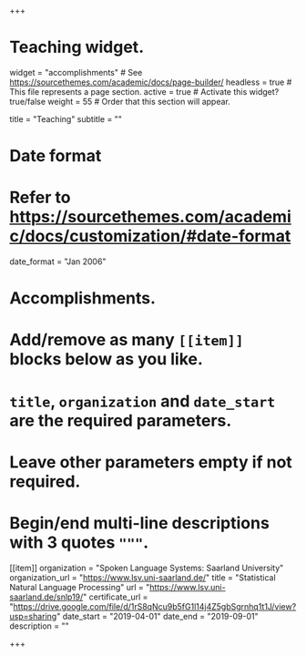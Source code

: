 +++
# Teaching widget.
widget = "accomplishments"  # See https://sourcethemes.com/academic/docs/page-builder/
headless = true  # This file represents a page section.
active = true  # Activate this widget? true/false
weight = 55  # Order that this section will appear.

title = "Teaching"
subtitle = ""

# Date format
#   Refer to https://sourcethemes.com/academic/docs/customization/#date-format
date_format = "Jan 2006"

# Accomplishments.
#   Add/remove as many `[[item]]` blocks below as you like.
#   `title`, `organization` and `date_start` are the required parameters.
#   Leave other parameters empty if not required.
#   Begin/end multi-line descriptions with 3 quotes `"""`.

[[item]]
  organization = "Spoken Language Systems: Saarland University"
  organization_url = "https://www.lsv.uni-saarland.de/"
  title = "Statistical Natural Language Processing"
  url = "https://www.lsv.uni-saarland.de/snlp19/"
  certificate_url = "https://drive.google.com/file/d/1rS8qNcu9b5fG1l14j4Z5gbSgrnhq1t1J/view?usp=sharing"
  date_start = "2019-04-01"
  date_end = "2019-09-01"
  description = ""



+++
